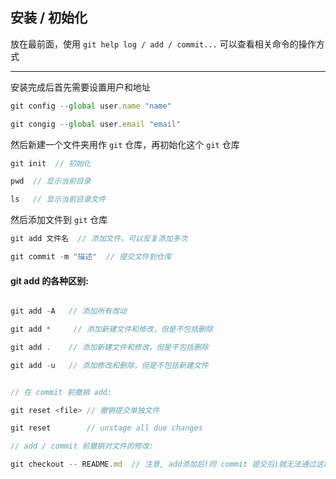 ## 安装 / 初始化

放在最前面，使用 `git help log / add / commit...` 可以查看相关命令的操作方式

----

安装完成后首先需要设置用户和地址

```js
git config --global user.name "name"

git congig --global user.email "email"
```

然后新建一个文件夹用作 `git` 仓库，再初始化这个 `git` 仓库

```js
git init  // 初始化

pwd  // 显示当前目录

ls   // 显示当前目录文件
``` 

然后添加文件到 `git` 仓库

```js
git add 文件名  // 添加文件，可以反复添加多次

git commit -m "描述"  // 提交文件到仓库
```


#### git add 的各种区别:

```js

git add -A   // 添加所有改动

git add *     // 添加新建文件和修改，但是不包括删除

git add .    // 添加新建文件和修改，但是不包括删除

git add -u   // 添加修改和删除，但是不包括新建文件


// 在 commit 前撤销 add:

git reset <file> // 撤销提交单独文件

git reset        // unstage all due changes

// add / commit 前撤销对文件的修改:

git checkout -- README.md  // 注意, add添加后(同 commit 提交后)就无法通过这种方式撤销修改

```